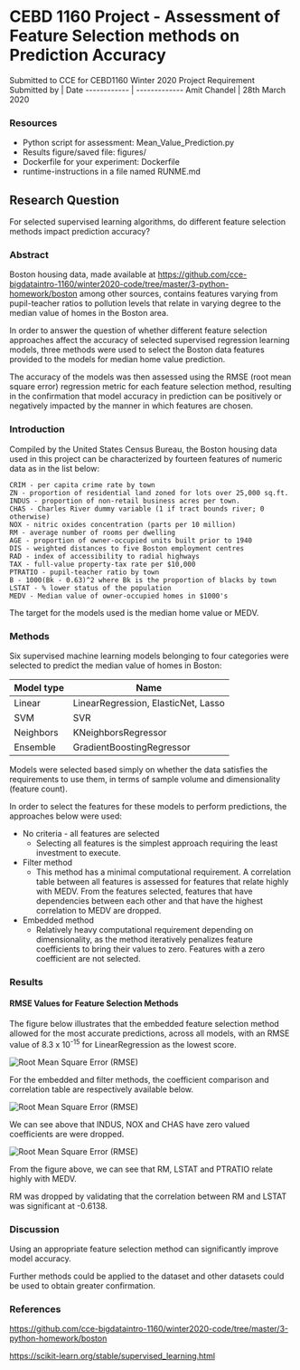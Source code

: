 # CEBD 1160 Project - Assessment of Feature Selection methods on Prediction Accuracy
Submitted to CCE for CEBD1160 Winter 2020 Project Requirement 
Submitted by | Date
------------ | -------------
Amit Chandel | 28th March 2020
### Resources
* Python script for assessment: Mean_Value_Prediction.py
* Results figure/saved file: figures/
* Dockerfile for your experiment: Dockerfile
* runtime-instructions in a file named RUNME.md

## Research Question
For selected supervised learning algorithms, do different feature selection methods impact prediction accuracy?

### Abstract

Boston housing data, made available at https://github.com/cce-bigdataintro-1160/winter2020-code/tree/master/3-python-homework/boston among 
other sources, contains features varying from pupil-teacher ratios to pollution levels that relate in varying degree to the median value of 
homes in the Boston area.

In order to answer the question of whether different feature selection approaches affect the accuracy of selected supervised regression
learning models, three methods were used to select the Boston data features provided to the models for median home value prediction. 

The accuracy of the models was then assessed using the RMSE (root mean square error) regression metric for each feature selection method, 
resulting in the confirmation that model accuracy in prediction can be positively or negatively impacted by the manner in which 
features are chosen.

### Introduction

Compiled by the United States Census Bureau, the Boston housing data used in this project can be characterized by fourteen features of numeric
data as in the list below:


    CRIM - per capita crime rate by town
    ZN - proportion of residential land zoned for lots over 25,000 sq.ft.
    INDUS - proportion of non-retail business acres per town.
    CHAS - Charles River dummy variable (1 if tract bounds river; 0 otherwise)
    NOX - nitric oxides concentration (parts per 10 million)
    RM - average number of rooms per dwelling
    AGE - proportion of owner-occupied units built prior to 1940
    DIS - weighted distances to five Boston employment centres
    RAD - index of accessibility to radial highways
    TAX - full-value property-tax rate per $10,000
    PTRATIO - pupil-teacher ratio by town
    B - 1000(Bk - 0.63)^2 where Bk is the proportion of blacks by town
    LSTAT - % lower status of the population
    MEDV - Median value of owner-occupied homes in $1000's
  
The target for the models used is the median home value or MEDV.

### Methods

Six supervised machine learning models belonging to four categories were selected to predict the median value of homes in Boston:

Model type    | Name
------------  | -------------
Linear        | LinearRegression, ElasticNet, Lasso
SVM           | SVR
Neighbors     | KNeighborsRegressor
Ensemble      | GradientBoostingRegressor

Models were selected based simply on whether the data satisfies the requirements to use them, in terms of sample volume and dimensionality (feature count).

In order to select the features for these models to perform predictions, the approaches below were used:

* No criteria - all features are selected
  * Selecting all features is the simplest approach requiring the least investment to execute.
* Filter method
  * This method has a minimal computational requirement.  A correlation table between all features is assessed for features that relate highly with MEDV.  From the features selected, features that have dependencies between each other and that have the highest correlation to MEDV are dropped.
* Embedded method
  * Relatively heavy computational requirement depending on dimensionality, as the method iteratively penalizes feature coefficients to bring their values to zero.  Features with a zero coefficient are not selected.

### Results
#### RMSE Values for Feature Selection Methods

The figure below illustrates that the embedded feature selection method allowed for the most accurate predictions, across all models, with an RMSE value of 8.3 x 10<sup>-15</sup> for LinearRegression as the lowest score.

![Root Mean Square Error (RMSE)](https://github.com/AChandel500/cebd_1160_project/blob/master/figures/RMSE_heatmap.png)

For the embedded and filter methods, the coefficient comparison and correlation table are respectively available below.

![Root Mean Square Error (RMSE)](https://github.com/AChandel500/cebd_1160_project/blob/master/figures/embed_method_coeffs.png)

We can see above that INDUS, NOX and CHAS have zero valued coefficients are were dropped.

![Root Mean Square Error (RMSE)](https://github.com/AChandel500/cebd_1160_project/blob/master/figures/whole_corr_plot.png)

From the figure above, we can see that RM, LSTAT and PTRATIO relate highly with MEDV.  

RM was dropped by validating that the correlation between RM and LSTAT was significant at -0.6138.

### Discussion
Using an appropriate feature selection method can significantly improve model accuracy.

Further methods could be applied to the dataset and other datasets could be used to obtain greater confirmation.

### References

https://github.com/cce-bigdataintro-1160/winter2020-code/tree/master/3-python-homework/boston

https://scikit-learn.org/stable/supervised_learning.html
